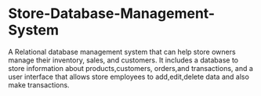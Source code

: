# Store-Database-Management-System
 A Relational database management system that can help store owners manage their inventory, sales, and customers. It includes a database to store information about products,customers, orders,and transactions, and a user interface that allows store employees to add,edit,delete data and also make transactions.
